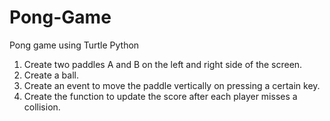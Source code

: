 # Pong-Game
Pong game using Turtle Python
1. Create two paddles A and B on the left and right side of the screen.
2. Create a ball.
3. Create an event to move the paddle vertically on pressing a certain key.
4. Create the function to update the score after each player misses a collision.